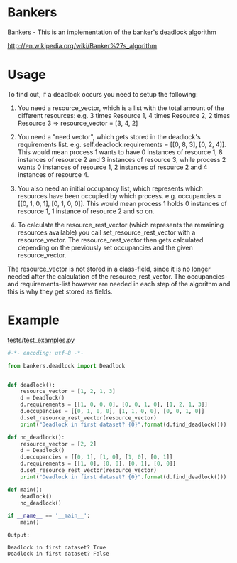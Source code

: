# Bankers
Bankers - This is an implementation of the banker's deadlock algorithm

http://en.wikipedia.org/wiki/Banker%27s_algorithm


# Usage

To find out, if a deadlock occurs you need to setup the following:

1. You need a resource_vector, which is a list with the total amount of the different resources:
    e.g. 3 times Resource 1, 4 times Resource 2, 2 times Resource 3 => resource_vector = [3, 4, 2]

2. You need a "need vector", which gets stored in the deadlock's requirements list.
    e.g. self.deadlock.requirements = [[0, 8, 3], [0, 2, 4]]. This would mean process 1 wants to have 0 instances of resource 1, 8 instances of resource 2 and 3 instances of resource 3, while process 2 wants 0 instances of resource 1, 2 instances of resource 2 and 4 instances of resource 4.

3. You also need an initial occupancy list, which represents which resources have been occupied by which process.
   e.g. occupancies = [[0, 1, 0, 1], [0, 1, 0, 0]]. This would mean process 1 holds 0 instances of resource 1, 1 instance of resource 2 and so on.

4. To calculate the resource_rest_vector (which represents the remaining resources available) you call set_resource_rest_vector with a resource_vector. The resource_rest_vector then gets calculated depending on the previously set occupancies and the given resource_vector.

The resource_vector is not stored in a class-field, since it is no longer needed after the calculation of the resource_rest_vector. The occupancies- and requirements-list however are needed in each step of the algorithm and this is why they get stored as fields.


# Example
[tests/test_examples.py](tests/test_examples.py)
```python
#-*- encoding: utf-8 -*-

from bankers.deadlock import Deadlock


def deadlock():
    resource_vector = [1, 2, 1, 3]
    d = Deadlock()
    d.requirements = [[1, 0, 0, 0], [0, 0, 1, 0], [1, 2, 1, 3]]
    d.occupancies = [[0, 1, 0, 0], [1, 1, 0, 0], [0, 0, 1, 0]]
    d.set_resource_rest_vector(resource_vector)
    print("Deadlock in first dataset? {0}".format(d.find_deadlock()))

def no_deadlock():
    resource_vector = [2, 2]
    d = Deadlock()
    d.occupancies = [[0, 1], [1, 0], [1, 0], [0, 1]]
    d.requirements = [[1, 0], [0, 0], [0, 1], [0, 0]]
    d.set_resource_rest_vector(resource_vector)
    print("Deadlock in first dataset? {0}".format(d.find_deadlock()))

def main():
    deadlock()
    no_deadlock()

if __name__ == '__main__':
    main()
```

```
Output:

Deadlock in first dataset? True
Deadlock in first dataset? False
```



